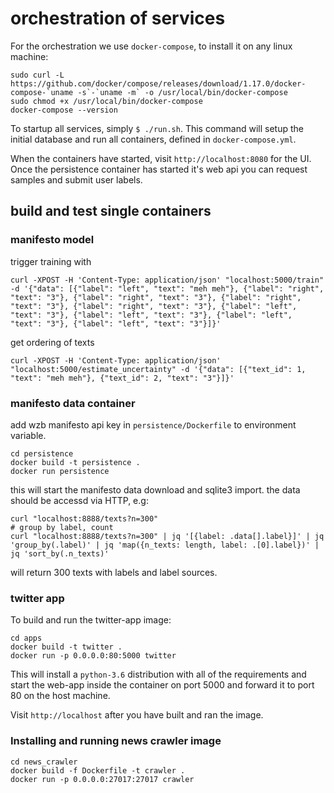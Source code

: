 # orchestration of services

For the orchestration we use `docker-compose`, to install it on any linux machine:

```
sudo curl -L https://github.com/docker/compose/releases/download/1.17.0/docker-compose-`uname -s`-`uname -m` -o /usr/local/bin/docker-compose
sudo chmod +x /usr/local/bin/docker-compose
docker-compose --version
```

To startup all services, simply `$ ./run.sh`. This command will setup the initial
database and run all containers, defined in `docker-compose.yml`.

When the containers have started, visit `http://localhost:8080` for the UI.
Once the persistence container has started it's web api you can request samples
and submit user labels.


## build and test single containers

### manifesto model

trigger training with

```
curl -XPOST -H 'Content-Type: application/json' "localhost:5000/train" -d '{"data": [{"label": "left", "text": "meh meh"}, {"label": "right", "text": "3"}, {"label": "right", "text": "3"}, {"label": "right", "text": "3"}, {"label": "right", "text": "3"}, {"label": "left", "text": "3"}, {"label": "left", "text": "3"}, {"label": "left", "text": "3"}, {"label": "left", "text": "3"}]}'
```

get ordering of texts

```
curl -XPOST -H 'Content-Type: application/json' "localhost:5000/estimate_uncertainty" -d '{"data": [{"text_id": 1, "text": "meh meh"}, {"text_id": 2, "text": "3"}]}'
```


### manifesto data container

add wzb manifesto api key in `persistence/Dockerfile` to environment variable.

```
cd persistence
docker build -t persistence .
docker run persistence
```

this will start the manifesto data download and sqlite3 import.
the data should be accessd via HTTP, e.g:

```
curl "localhost:8888/texts?n=300"
# group by label, count
curl "localhost:8888/texts?n=300" | jq '[{label: .data[].label}]' | jq 'group_by(.label)' | jq 'map({n_texts: length, label: .[0].label})' | jq 'sort_by(.n_texts)'
```

will return 300 texts with labels and label sources.


### twitter app

To build and run the twitter-app image:

```
cd apps
docker build -t twitter .
docker run -p 0.0.0.0:80:5000 twitter
```

This will install a `python-3.6` distribution
with all of the requirements and start the web-app
inside the container on port 5000 and forward it to
port 80 on the host machine.

Visit `http://localhost` after you have built and ran the image.

### Installing and running news crawler image

```
cd news_crawler
docker build -f Dockerfile -t crawler .
docker run -p 0.0.0.0:27017:27017 crawler
```
